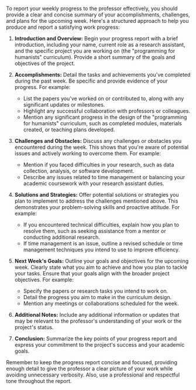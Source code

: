 To report your weekly progress to the professor effectively, you should provide a clear and concise summary of your accomplishments, challenges, and plans for the upcoming week. Here's a structured approach to help you produce and report a satisfying work progress:

1. **Introduction and Overview:**
   Begin your progress report with a brief introduction, including your name, current role as a research assistant, and the specific project you are working on (the "programming for humanists" curriculum). Provide a short summary of the goals and objectives of the project.

2. **Accomplishments:**
   Detail the tasks and achievements you've completed during the past week. Be specific and provide evidence of your progress. For example:
   - List the papers you've worked on or contributed to, along with any significant updates or milestones.
   - Highlight any successful collaboration with professors or colleagues.
   - Mention any significant progress in the design of the "programming for humanists" curriculum, such as completed modules, materials created, or teaching plans developed.

3. **Challenges and Obstacles:**
   Discuss any challenges or obstacles you encountered during the week. This shows that you're aware of potential issues and actively working to overcome them. For example:
   - Mention if you faced difficulties in your research, such as data collection, analysis, or software development.
   - Describe any issues related to time management or balancing your academic coursework with your research assistant duties.

4. **Solutions and Strategies:**
   Offer potential solutions or strategies you plan to implement to address the challenges mentioned above. This demonstrates your problem-solving skills and proactive attitude. For example:
   - If you encountered technical difficulties, explain how you plan to resolve them, such as seeking assistance from a mentor or conducting additional research.
   - If time management is an issue, outline a revised schedule or time management techniques you intend to use to improve efficiency.

5. **Next Week's Goals:**
   Outline your goals and objectives for the upcoming week. Clearly state what you aim to achieve and how you plan to tackle your tasks. Ensure that your goals align with the broader project objectives. For example:
   - Specify the papers or research tasks you intend to work on.
   - Detail the progress you aim to make in the curriculum design.
   - Mention any meetings or collaborations scheduled for the week.

6. **Additional Notes:**
   Include any additional information or updates that may be relevant to the professor's understanding of your work or the project's status.

7. **Conclusion:**
   Summarize the key points of your progress report and express your commitment to the project's success and your academic goals.

Remember to keep the progress report concise and focused, providing enough detail to give the professor a clear picture of your work while avoiding unnecessary verbosity. Also, use a professional and respectful tone throughout the report.